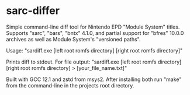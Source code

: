# sarc-differ
Simple command-line diff tool for Nintendo EPD "Module System" titles. Supports "sarc", "bars", "bntx" 4.1.0, and partial support for "bfres" 10.0.0 archives as well as Module System's "versioned paths".

Usage: "sardiff.exe [left root romfs directory] [right root romfs directory]"

Prints diff to stdout. For file output: "sardiff.exe [left root romfs directory] [right root romfs directory] > [your_file_name.txt]"

Built with GCC 12.1 and zstd from msys2. After installing both run "make" from the command-line in the projects root directory.
